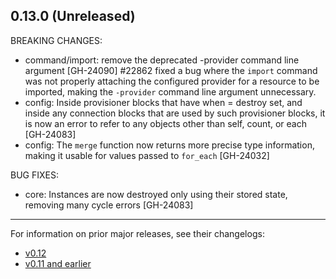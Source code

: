## 0.13.0 (Unreleased)

BREAKING CHANGES:

* command/import: remove the deprecated -provider command line argument [GH-24090]
#22862 fixed a bug where the `import` command was not properly attaching the configured provider for a resource to be imported, making the `-provider` command line argument unnecessary. 
* config: Inside provisioner blocks that have when = destroy set, and inside any connection blocks that are used by such provisioner blocks, it is now an error to refer to any objects other than self, count, or each [GH-24083]
* config: The `merge` function now returns more precise type information, making it usable for values passed to `for_each` [GH-24032]


BUG FIXES: 
* core: Instances are now destroyed only using their stored state, removing many cycle errors [GH-24083]

---
For information on prior major releases, see their changelogs:

* [v0.12](https://github.com/hashicorp/terraform/blob/v0.12/CHANGELOG.md)
* [v0.11 and earlier](https://github.com/hashicorp/terraform/blob/v0.11/CHANGELOG.md)
